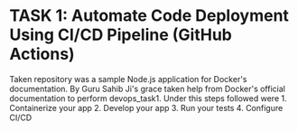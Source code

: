 # TASK 1: Automate Code Deployment Using CI/CD Pipeline (GitHub Actions)

Taken repository was a sample Node.js application for Docker's documentation. By Guru Sahib Ji's grace taken help from Docker's official documentation to perform devops_task1. Under this steps followed were 1. Containerize your app
2. Develop your app
3. Run your tests
4. Configure CI/CD



